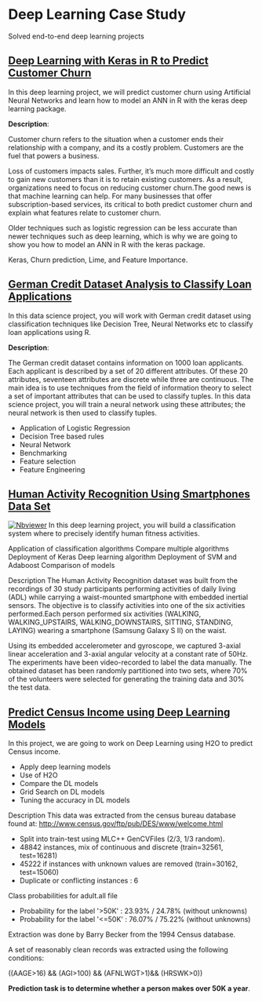 # Deep Learning Case Study
Solved end-to-end deep learning projects

## [Deep Learning with Keras in R to Predict Customer Churn](https://github.com/shejz/Deep-Learning/tree/master/Deep%20Learning%20with%20Keras%20in%20R%20to%20Predict%20Customer%20Churn) 
In this deep learning project, we will predict customer churn using Artificial Neural Networks and learn how to model an ANN in R with the keras deep learning package.


**Description**:

Customer churn refers to the situation when a customer ends their relationship with a company, and its a costly problem. Customers are the fuel that powers a business. 

Loss of customers impacts sales. Further, it’s much more difficult and costly to gain new customers than it is to retain existing customers. As a result, organizations need to focus on reducing customer churn.The good news is that machine learning can help. For many businesses that offer subscription-based services, its critical to both predict customer churn and explain what features relate to customer churn. 

Older techniques such as logistic regression can be less accurate than newer techniques such as deep learning, which is why we are going to show you how to model an ANN in R with the keras package.

Keras, Churn prediction, Lime, and Feature Importance.


## [German Credit Dataset Analysis to Classify Loan Applications](https://github.com/shejz/Deep-Learning/tree/master/German%20Credit%20Dataset%20Analysis%20to%20Classify%20Loan%20Applications) 
In this data science project, you will work with German credit dataset using classification techniques like Decision Tree, Neural Networks etc to classify loan applications using R.

**Description**:

The German credit dataset contains information on 1000 loan applicants. Each applicant is described by a set of 20 different attributes. Of these 20 attributes, seventeen attributes are discrete while three are continuous. The main idea is to use techniques from the field of information theory to select a set of important attributes that can be used to classify tuples. In this data science project, you will train a neural network using these attributes; the neural network is then used to classify tuples.

- Application of Logistic Regression
- Decision Tree based rules
- Neural Network
- Benchmarking
- Feature selection
- Feature Engineering

## [Human Activity Recognition Using Smartphones Data Set](https://github.com/shejz/Deep-Learning/tree/master/Human%20Activity%20Recognition%20Using%20Smartphones%20Data%20Set)
[![Nbviewer](https://github.com/jupyter/design/blob/master/logos/Badges/nbviewer_badge.svg)](https://nbviewer.jupyter.org/github/shejz/Deep-Learning/blob/master/Human%20Activity%20Recognition%20Using%20Smartphones%20Data%20Set/Human%20Activity%20Recognition.ipynb) 
In this deep learning project, you will build a classification system where to precisely identify human fitness activities.


Application of classification algorithms
Compare multiple algorithms
Deployment of Keras Deep learning algorithm
Deployment of SVM and Adaboost
Comparison of models


Description
The Human Activity Recognition dataset was built from the recordings of 30 study participants performing activities of daily living (ADL) while carrying a waist-mounted smartphone with embedded inertial sensors. The objective is to classify activities into one of the six activities performed.Each person performed six activities (WALKING, WALKING_UPSTAIRS, WALKING_DOWNSTAIRS, SITTING, STANDING, LAYING) wearing a smartphone (Samsung Galaxy S II) on the waist. 

Using its embedded accelerometer and gyroscope, we captured 3-axial linear acceleration and 3-axial angular velocity at a constant rate of 50Hz. The experiments have been video-recorded to label the data manually. The obtained dataset has been randomly partitioned into two sets, where 70% of the volunteers were selected for generating the training data and 30% the test data.

## [Predict Census Income using Deep Learning Models](https://github.com/shejz/Deep-Learning/tree/master/Predict%20Census%20Income%20using%20Deep%20Learning%20Models) 
In this project, we are going to work on Deep Learning using H2O to predict Census income.


- Apply deep learning models
- Use of H2O
- Compare the DL models
- Grid Search on DL models
- Tuning the accuracy in DL models


Description
This data was extracted from the census bureau database found at: http://www.census.gov/ftp/pub/DES/www/welcome.html

- Split into train-test using MLC++ GenCVFiles (2/3, 1/3 random).
- 48842 instances, mix of continuous and discrete    (train=32561, test=16281)
- 45222 if instances with unknown values are removed (train=30162, test=15060)
- Duplicate or conflicting instances : 6

Class probabilities for adult.all file
- Probability for the label '>50K'  : 23.93% / 24.78% (without unknowns)
- Probability for the label '<=50K' : 76.07% / 75.22% (without unknowns)

Extraction was done by Barry Becker from the 1994 Census database.  

A set of reasonably clean records was extracted using the following conditions:

((AAGE>16) && (AGI>100) && (AFNLWGT>1)&& (HRSWK>0))

**Prediction task is to determine whether a person makes over 50K a year**.












